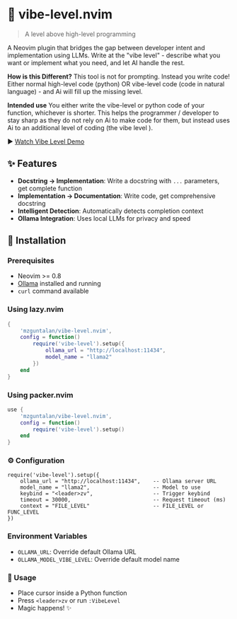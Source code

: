 # 🌊 vibe-level.nvim

> A level above high-level programming

A Neovim plugin that bridges the gap between developer intent and implementation using LLMs. Write at the "vibe level" - describe what you want or implement what you need, and let AI handle the rest.

**How is this Different?** This tool is not for prompting. Instead you write code! Either normal high-level code (python) OR vibe-level code (code in natural language) - and Ai will fill up the missing level. 

**Intended use** You either write the vibe-level or python code of your function, whichever is shorter. This helps the programmer / developer to stay sharp as they do not rely on Ai to make code for them, but instead uses Ai to an additional level of coding (the vibe level ).

▶️ [Watch Vibe Level Demo](https://github.com/mzguntalan/media_for_other_repo/raw/refs/heads/main/vibe_level/vibe_level_demo.mp4)

## ✨ Features

- **Docstring → Implementation**: Write a docstring with `...` parameters, get complete function
- **Implementation → Documentation**: Write code, get comprehensive docstring
- **Intelligent Detection**: Automatically detects completion context
- **Ollama Integration**: Uses local LLMs for privacy and speed

## 🚀 Installation

### Prerequisites

- Neovim >= 0.8
- [Ollama](https://ollama.ai) installed and running
- `curl` command available

### Using lazy.nvim

```lua
{
    'mzguntalan/vibe-level.nvim',
    config = function()
        require('vibe-level').setup({
            ollama_url = "http://localhost:11434",
            model_name = "llama2"
        })
    end
}
```

### Using packer.nvim

```lua
use {
    'mzguntalan/vibe-level.nvim',
    config = function()
        require('vibe-level').setup()
    end
}
```

### ⚙️ Configuration

```
require('vibe-level').setup({
    ollama_url = "http://localhost:11434",    -- Ollama server URL
    model_name = "llama2",                    -- Model to use
    keybind = "<leader>zv",                   -- Trigger keybind
    timeout = 30000,                          -- Request timeout (ms)
    context = "FILE_LEVEL"                    -- FILE_LEVEL or FUNC_LEVEL
})
```

### Environment Variables

- `OLLAMA_URL`: Override default Ollama URL
- `OLLAMA_MODEL_VIBE_LEVEL`: Override default model name

### 🎯 Usage

- Place cursor inside a Python function
- Press `<leader>zv` or run `:VibeLevel`
- Magic happens! ✨
